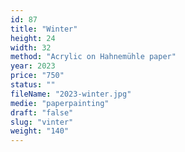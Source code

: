 ```yaml
---
id: 87
title: "Winter"
height: 24
width: 32
method: "Acrylic on Hahnemühle paper"
year: 2023
price: "750"
status: ""
fileName: "2023-winter.jpg"
medie: "paperpainting"
draft: "false"
slug: "vinter"
weight: "140"
---
```

